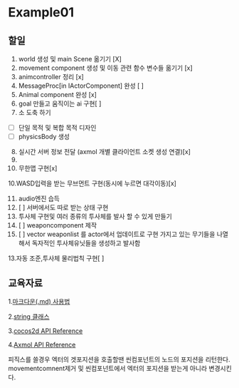 # Example01


할일
-------------  
1. world 생성 및 main Scene 옮기기 [X] 
2. movement component 생성 및 이동 관련 함수 변수들 옮기기 [x] 
3. animcontroller 정리 [x] 
4. MessageProc[in IActorComponent] 완성 [ ] 
5.  Animal component 완성 [x]   
6.  goal 만들고 움직이는 ai 구현[ ]
7.  소 도축 하기
- [ ]  단일 목적 및 복합 목적 디자인
- [ ]  physicsBody 생성
8. 실시간 서버 정보 전달 (axmol 개별 클라이언트 소켓 생성 연결)[x]
1. 
9. 무한맵 구현[x]

10.WASD입력을 받는 무브먼트 구현(동시에 누르면 대각이동)[x]


11. audio엔진 습득
 1. [ ] 서버에서도 따로 받는 상태 구현
12. 투사체 구현및 여러 종류의 투사체를 발사 할 수 있게 만들기
 1. [ ] weaponcomponent 제작
 1. [ ] vector weaponlist 를 actor에서 업데이트로 구현 가지고 있는 무기들을 나열해서 독자적인 투사체유닛들을 생성하고 발사함

13.자동 조준,투사체 물리법칙 구현[ ]



교육자료
-------------  

1.[마크다운(.md) 사용법][markdown]

[markdown]:https://gist.github.com/ihoneymon/652be052a0727ad59601

2.[string 클래스][string]

[string]:https://blockdmask.tistory.com/338

3.[cocos2d API Reference][cocos doc]

[cocos doc]:https://docs.cocos2d-x.org/api-ref/cplusplus/v4x/

4.[Axmol API Reference      ][ax doc]

[ax doc]:https://axmol.dev/manual/latest/



피직스를 쓸경우
엑터의 겟포지션을 호출할땐 씬컴포넌트의 노드의 포지션을 리턴한다.
movementcomnent제거 및 씬컴포넌트에서 엑터의 포지션을 받는게 아니라 변경시킨다.
